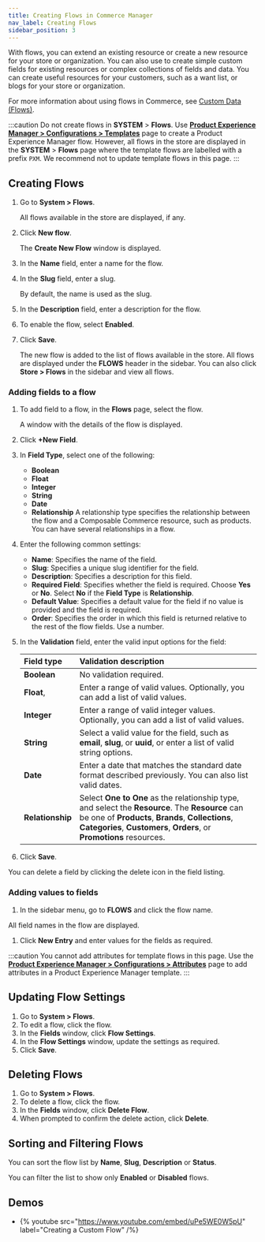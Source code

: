 ```yaml
---
title: Creating Flows in Commerce Manager
nav_label: Creating Flows
sidebar_position: 3
---
```


With flows, you can extend an existing resource or create a new resource for your store or organization. You can also use to create simple custom fields for existing resources or complex collections of fields and data. You can create useful resources for your customers, such as a want list, or blogs for your store or organization.

For more information about using flows in Commerce, see [Custom Data (Flows)](/docs/custom-data/custom-data-flows).

:::caution
Do not create flows in **SYSTEM** > **Flows**. Use [**Product Experience Manager > Configurations > Templates**](/docs/pxm/products/extending-pxm-products/templates) page to create a Product Experience Manager flow. However, all flows in the store are displayed in the **SYSTEM** > **Flows** page where the template flows are labelled with a prefix `PXM`. We recommend not to update template flows in this page.
:::

## Creating Flows

1. Go to **System > Flows**.

    All flows available in the store are displayed, if any.
1. Click **New flow**.

    The **Create New Flow** window is displayed.
1. In the **Name** field, enter a name for the flow.
1. In the **Slug** field, enter a slug.

    By default, the name is used as the slug.
1. In the **Description** field, enter a description for the flow.
1. To enable the flow, select **Enabled**.
1. Click **Save**.

    The new flow is added to the list of flows available in the store. All flows are displayed under the **FLOWS** header in the sidebar. You can also click **Store > Flows** in the sidebar and view all flows.

### Adding fields to a flow

1. To add field to a flow, in the **Flows** page, select the flow.

    A window with the details of the flow is displayed.
1. Click **+New Field**.
1. In **Field Type**, select one of the following:

    - **Boolean**
    - **Float**
    - **Integer**
    - **String**
    - **Date**
    - **Relationship**
    A relationship type specifies the relationship between the flow and a Composable Commerce resource, such as products. You can have several relationships in a flow.

1. Enter the following common settings:

    - **Name**: Specifies the name of the field.
    - **Slug**: Specifies a unique slug identifier for the field.
    - **Description**: Specifies a description for this field.
    - **Required Field**: Specifies whether the field is required. Choose **Yes** or **No**. Select **No** if the **Field Type** is **Relationship**.
    - **Default Value**: Specifies a default value for the field if no value is provided and the field is required.
    - **Order**: Specifies the order in which this field is returned relative to the rest of the flow fields. Use a number.

1. In the **Validation** field, enter the valid input options for the field:

    | Field type | Validation description |
    | :------------- | :------------- |
    | **Boolean** | No validation required. |
    | **Float**,  | Enter a range of valid values. Optionally, you can add a list of valid values. |
    | **Integer** | Enter a range of valid integer values. Optionally, you can add a list of valid values. |
    | **String** | Select a valid value for the field, such as **email**, **slug**, or **uuid**, or enter a list of valid string options. |
    | **Date** | Enter a date that matches the standard date format described previously. You can also list valid dates. |
    | **Relationship** | Select **One to One** as the relationship type, and select the **Resource**. The **Resource** can be one of **Products**, **Brands**, **Collections**, **Categories**, **Customers**, **Orders**, or **Promotions** resources. |

1. Click **Save**.

You can delete a field by clicking the delete icon in the field listing.

### Adding values to fields

1. In the sidebar menu, go to **FLOWS** and click the flow name.

All field names in the flow are displayed.

1. Click **New Entry** and enter values for the fields as required.

:::caution
You cannot add attributes for template flows in this page. Use the [**Product Experience Manager > Configurations > Attributes**](/docs/pxm/products/extending-pxm-products/templates#attributes) page to add attributes in a Product Experience Manager template.
:::

## Updating Flow Settings

1. Go to **System > Flows**.
1. To edit a flow, click the flow.
1. In the **Fields** window, click **Flow Settings**.
1. In the **Flow Settings** window, update the settings as required.
1. Click **Save**.

## Deleting Flows

1. Go to **System > Flows**.
1. To delete a flow, click the flow.
1. In the **Fields** window, click **Delete Flow**.
1. When prompted to confirm the delete action, click **Delete**.

## Sorting and Filtering Flows

You can sort the flow list by **Name**, **Slug**, **Description** or **Status**.

You can filter the list to show only **Enabled** or **Disabled** flows.

## Demos

- {% youtube src="https://www.youtube.com/embed/uPe5WE0W5pU" label="Creating a Custom Flow" /%}
